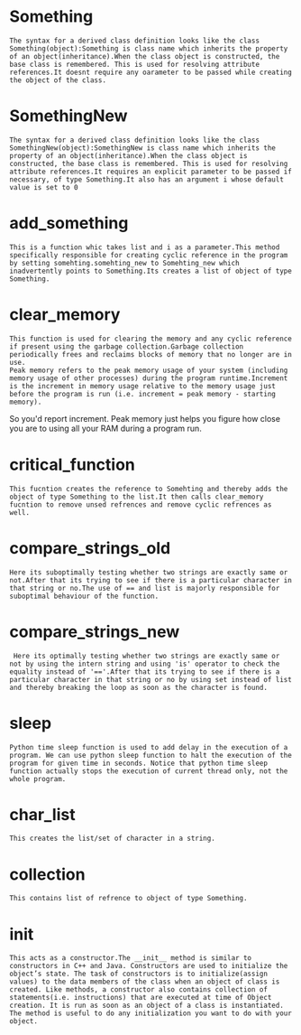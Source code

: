 # Something
    The syntax for a derived class definition looks like the class Something(object):Something is class name which inherits the property of an object(inheritance).When the class object is constructed, the base class is remembered. This is used for resolving attribute references.It doesnt require any oarameter to be passed while creating the object of the class.
# SomethingNew
    The syntax for a derived class definition looks like the class SomethingNew(object):SomethingNew is class name which inherits the property of an object(inheritance).When the class object is constructed, the base class is remembered. This is used for resolving attribute references.It requires an explicit parameter to be passed if necessary, of type Something.It also has an argument i whose default value is set to 0
# add_something
    This is a function whic takes list and i as a parameter.This method specifically responsible for creating cyclic reference in the program by setting somehting.somehting_new to Somehting_new which inadvertently points to Something.Its creates a list of object of type Something. 
# clear_memory
    This function is used for clearing the memory and any cyclic reference if present using the garbage collection.Garbage collection periodically frees and reclaims blocks of memory that no longer are in use.
    Peak memory refers to the peak memory usage of your system (including memory usage of other processes) during the program runtime.Increment is the increment in memory usage relative to the memory usage just before the program is run (i.e. increment = peak memory - starting memory).

So you'd report increment. Peak memory just helps you figure how close you are to using all your RAM during a program run.
# critical_function
    This fucntion creates the reference to Somehting and thereby adds the object of type Something to the list.It then calls clear_memory fucntion to remove unsed refrences and remove cyclic refrences as well.
# compare_strings_old
    Here its suboptimally testing whether two strings are exactly same or not.After that its trying to see if there is a particular character in that string or no.The use of == and list is majorly responsible for suboptimal behaviour of the function.
# compare_strings_new
     Here its optimally testing whether two strings are exactly same or not by using the intern string and using 'is' operator to check the equality instead of '=='.After that its trying to see if there is a particular character in that string or no by using set instead of list and thereby breaking the loop as soon as the character is found.
# sleep
    Python time sleep function is used to add delay in the execution of a program. We can use python sleep function to halt the execution of the program for given time in seconds. Notice that python time sleep function actually stops the execution of current thread only, not the whole program.
# char_list
    This creates the list/set of character in a string. 
# collection
    This contains list of refrence to object of type Something.
# __init__
    This acts as a constructor.The __init__ method is similar to constructors in C++ and Java. Constructors are used to initialize the object’s state. The task of constructors is to initialize(assign values) to the data members of the class when an object of class is created. Like methods, a constructor also contains collection of statements(i.e. instructions) that are executed at time of Object creation. It is run as soon as an object of a class is instantiated. The method is useful to do any initialization you want to do with your object.
